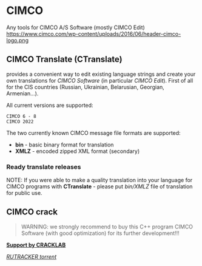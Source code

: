 # CIMCO
Any tools for CIMCO A/S Software (mostly CIMCO Edit)
https://www.cimco.com/wp-content/uploads/2016/06/header-cimco-logo.png

## CIMCO Translate (CTranslate)
provides a convenient way to edit existing language strings and create your own translations for *CIMCO Software* (in particular *CIMCO Edit*). First of all for the CIS countries (Russian, Ukrainian, Belarusian, Georgian, Armenian...).

All current versions are supported:

`CIMCO 6 - 8`  
`CIMCO 2022`


The two currently known CIMCO message file formats are supported:
* **bin** - basic binary format for translation
* **XMLZ** - encoded zipped XML format (secondary)

### Ready translate releases
NOTE: If you were able to make a quality translation into your language for CIMCO programs with **CTranslate** - please put *bin/XMLZ* file of translation for public use.


## CIMCO crack
>WARNING: we strongly recommend to buy this C++ program CIMCO Software (with good optimization) for its further development!!!  

**[Support by CRACKLAB](https://cracklab.team/index.php?threads/880/post-8777)**  

*[RUTRACKER torrent](https://rutracker.org/forum/viewtopic.php?t=6201946)*
